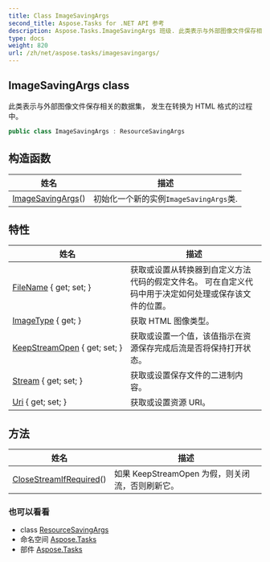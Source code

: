 ```yaml
---
title: Class ImageSavingArgs
second_title: Aspose.Tasks for .NET API 参考
description: Aspose.Tasks.ImageSavingArgs 班级. 此类表示与外部图像文件保存相关的数据集 发生在转换为 HTML 格式的过程中
type: docs
weight: 820
url: /zh/net/aspose.tasks/imagesavingargs/
---
```

## ImageSavingArgs class

此类表示与外部图像文件保存相关的数据集， 发生在转换为 HTML 格式的过程中。

```csharp
public class ImageSavingArgs : ResourceSavingArgs
```

## 构造函数

| 姓名 | 描述 |
| --- | --- |
| [ImageSavingArgs](imagesavingargs/)() | 初始化一个新的实例`ImageSavingArgs`类. |

## 特性

| 姓名 | 描述 |
| --- | --- |
| [FileName](../../aspose.tasks/resourcesavingargs/filename/) { get; set; } | 获取或设置从转换器到自定义方法代码的假定文件名。 可在自定义代码中用于决定如何处理或保存该文件的位置。 |
| [ImageType](../../aspose.tasks/imagesavingargs/imagetype/) { get; } | 获取 HTML 图像类型。 |
| [KeepStreamOpen](../../aspose.tasks/resourcesavingargs/keepstreamopen/) { get; set; } | 获取或设置一个值，该值指示在资源保存完成后流是否将保持打开状态。 |
| [Stream](../../aspose.tasks/resourcesavingargs/stream/) { get; set; } | 获取或设置保存文件的二进制内容。 |
| [Uri](../../aspose.tasks/resourcesavingargs/uri/) { get; set; } | 获取或设置资源 URI。 |

## 方法

| 姓名 | 描述 |
| --- | --- |
| [CloseStreamIfRequired](../../aspose.tasks/resourcesavingargs/closestreamifrequired/)() | 如果 KeepStreamOpen 为假，则关闭流，否则刷新它。 |

### 也可以看看

* class [ResourceSavingArgs](../resourcesavingargs/)
* 命名空间 [Aspose.Tasks](../../aspose.tasks/)
* 部件 [Aspose.Tasks](../../)


